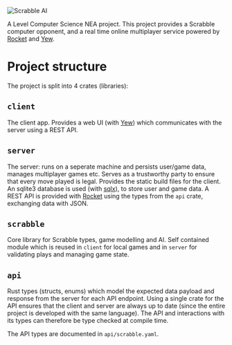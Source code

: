 ![Scrabble AI](./hero.png)

A Level Computer Science NEA project. This project
provides a Scrabble computer opponent, and a
real time online multiplayer service powered by 
[Rocket](https://rocket.rs) and [Yew](https://yew.rs).

# Project structure

The project is split into 4 crates (libraries):

## `client`
The client app. Provides a web UI (with [Yew](https://yew.rs))
which communicates with the server using a REST API.

## `server`
The server: runs on a seperate machine and persists user/game
data, manages multiplayer games etc. Serves as a trustworthy
party to ensure that every move played is legal. Provides the
static build files for the client. An sqlite3 database is used
(with [sqlx](https://github.com/launchbadge/sqlx)),
to store user and game data. A REST API is provided with
[Rocket](https://rocket.rs) using the types from the `api`
crate, exchanging data with JSON.

## `scrabble`
Core library for Scrabble types, game modelling and AI. Self
contained module which is reused in `client` for local games
and in `server` for validating plays and managing game state.

## `api`
Rust types (structs, enums) which model the expected data
payload and response from the server for each API endpoint.
Using a single crate for the API ensures that the client and
server are always up to date (since the entire project is
developed with the same language). The API and interactions
with its types can therefore be type checked at compile time.

The API types are documented in `api/scrabble.yaml`.
